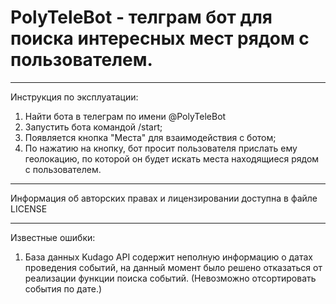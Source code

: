 # PolyTeleBot - телграм бот для поиска интересных мест рядом с пользователем.

---------------------
Инструкция по эксплуатации:
1. Найти бота в телеграм по имени @PolyTeleBot
2. Запустить бота командой /start;
3. Появляется кнопка "Места" для взаимодействия с ботом;
4. По нажатию на кнопку, бот просит пользователя прислать ему геолокацию, по которой он будет искать места находящиеся рядом с пользователем.

---------------------

Информация об авторских правах и лицензировании доступна в файле LICENSE

---------------------

Известные ошибки:
1. База данных Kudago API содержит неполную информацию о датах проведения событий, на данный момент было решено отказаться от реализации функции поиска событий. (Невозможно отсортировать события по дате.)
